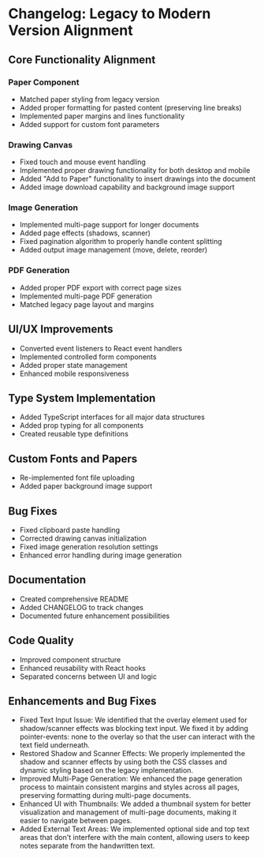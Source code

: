 # Changelog: Legacy to Modern Version Alignment

## Core Functionality Alignment

### Paper Component
- Matched paper styling from legacy version
- Added proper formatting for pasted content (preserving line breaks)
- Implemented paper margins and lines functionality
- Added support for custom font parameters

### Drawing Canvas
- Fixed touch and mouse event handling 
- Implemented proper drawing functionality for both desktop and mobile
- Added "Add to Paper" functionality to insert drawings into the document
- Added image download capability and background image support

### Image Generation
- Implemented multi-page support for longer documents
- Added page effects (shadows, scanner)
- Fixed pagination algorithm to properly handle content splitting
- Added output image management (move, delete, reorder)

### PDF Generation
- Added proper PDF export with correct page sizes
- Implemented multi-page PDF generation
- Matched legacy page layout and margins

## UI/UX Improvements
- Converted event listeners to React event handlers
- Implemented controlled form components
- Added proper state management
- Enhanced mobile responsiveness

## Type System Implementation
- Added TypeScript interfaces for all major data structures
- Added prop typing for all components
- Created reusable type definitions

## Custom Fonts and Papers
- Re-implemented font file uploading
- Added paper background image support

## Bug Fixes
- Fixed clipboard paste handling 
- Corrected drawing canvas initialization
- Fixed image generation resolution settings
- Enhanced error handling during image generation

## Documentation
- Created comprehensive README
- Added CHANGELOG to track changes
- Documented future enhancement possibilities

## Code Quality
- Improved component structure
- Enhanced reusability with React hooks
- Separated concerns between UI and logic 

## Enhancements and Bug Fixes

- Fixed Text Input Issue: We identified that the overlay element used for shadow/scanner effects was blocking text input. We fixed it by adding pointer-events: none to the overlay so that the user can interact with the text field underneath.
- Restored Shadow and Scanner Effects: We properly implemented the shadow and scanner effects by using both the CSS classes and dynamic styling based on the legacy implementation.
- Improved Multi-Page Generation: We enhanced the page generation process to maintain consistent margins and styles across all pages, preserving formatting during multi-page documents.
- Enhanced UI with Thumbnails: We added a thumbnail system for better visualization and management of multi-page documents, making it easier to navigate between pages.
- Added External Text Areas: We implemented optional side and top text areas that don't interfere with the main content, allowing users to keep notes separate from the handwritten text.